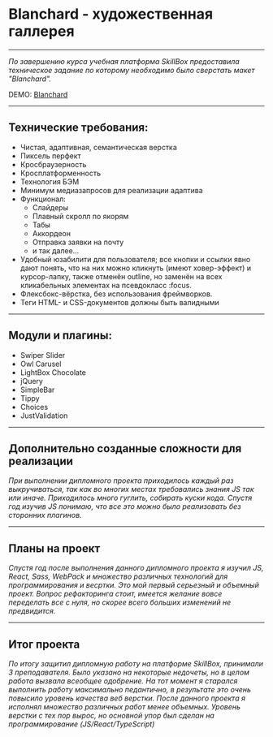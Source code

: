 # Blanchard - художественная галлерея
____

_По завершению курса учебная платформа SkillBox предоставила техническое задание по которому необходимо было сверстать макет "Blanchard"._

DEMO: [Blanchard]([https://gabberex.github.io/react-shop/](https://gabberex.ru/portfolio/blanchard/))

____

## Технические требования:
- Чистая, адаптивная, семантическая верcтка
- Пиксель перфект
- Кросбраузерность
- Кросплатформенность
- Технология БЭМ
- Минимум медиазапросов для реализации адаптива
- Функционал:
     + Слайдеры
     + Плавный скролл по якорям
     + Табы
     + Аккордеон
     + Отправка заявки на почту
     + и так далее...
- Удобный юзабилити для пользователя; все кнопки и ссылки явно дают понять, что на них можно кликнуть (имеют ховер-эффект) и курсор-лапку, также
отменён outline, но заменён на всех кликабельных элементах на
псевдокласс :focus.
- Флексбокс-вёрстка, без использования фреймворков.
- Теги HTML- и CSS-документов должны быть валидными

____

## Модули и плагины:
- Swiper Slider
- Owl Carusel
- LightBox Chocolate
- jQuery
- SimpleBar
- Tippy
- Choices
- JustValidation

____

## Дополнительно созданные сложности для реализации
_При выполнении дипломного проекта приходилось каждый раз выкручиваться, так как во многих местах требовались знания JS так или иначе. Приходилось много гуглить, собирать куски кода. Спустя год изучив JS понимаю, что все это можно было реализовать без сторонних плагинов._
____ 

## Планы на проект
_Спустя год после выполнения данного дипломного проекта я изучил JS, React, Sass, WebPack и множество различных технологий для программирования и весртки. Это мой первый серьезный и объемный проект. Вопрос рефакторинга стоит, имеется желание вовсе переделать все с нуля, но скорее всего больших изменений не предвидится._

____ 

## Итог проекта
_По итогу защитил дипломную работу на платформе SkillBox, принимали 3 преподавателя. Было указано на некоторые недочеты, но в целом работа вызвала всеобщее одобрение. На тот момент я старался выполнить работу максимально педантично, в результате это очень повысило уровень качества веб верстки. После данного проекта я исполнял множество различных работ менее объемных. Уровень верстки с тех пор вырос, но основной упор был сделан на программирование (JS/React/TypeScript)_
